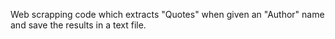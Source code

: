 Web scrapping code which extracts "Quotes" when given an "Author" name and save the results in a text file.
